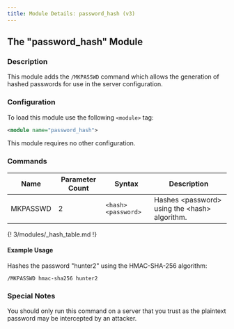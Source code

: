 ```yaml
---
title: Module Details: password_hash (v3)
---
```


## The "password_hash" Module

### Description

This module adds the `/MKPASSWD` command which allows the generation of hashed passwords for use in the server configuration.

### Configuration

To load this module use the following `<module>` tag:

```xml
<module name="password_hash">
```

This module requires no other configuration.

### Commands

Name     | Parameter Count | Syntax              | Description
-------- | --------------- | ------------------- | -----------
MKPASSWD | 2               | `<hash> <password>` | Hashes &lt;password&gt; using the &lt;hash&gt; algorithm.

{! 3/modules/_hash_table.md !}

#### Example Usage

Hashes the password "hunter2" using the HMAC-SHA-256 algorithm:

```plaintext
/MKPASSWD hmac-sha256 hunter2
```

### Special Notes

You should only run this command on a server that you trust as the plaintext password may be intercepted by an attacker.
